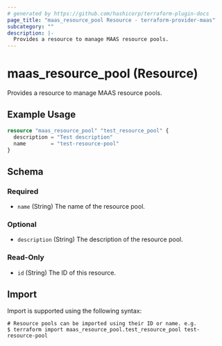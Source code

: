 ```yaml
---
# generated by https://github.com/hashicorp/terraform-plugin-docs
page_title: "maas_resource_pool Resource - terraform-provider-maas"
subcategory: ""
description: |-
  Provides a resource to manage MAAS resource pools.
---
```


# maas_resource_pool (Resource)

Provides a resource to manage MAAS resource pools.

## Example Usage

```terraform
resource "maas_resource_pool" "test_resource_pool" {
  description = "Test description"
  name        = "test-resource-pool"
}
```

<!-- schema generated by tfplugindocs -->
## Schema

### Required

- `name` (String) The name of the resource pool.

### Optional

- `description` (String) The description of the resource pool.

### Read-Only

- `id` (String) The ID of this resource.

## Import

Import is supported using the following syntax:

```shell
# Resource pools can be imported using their ID or name. e.g.
$ terraform import maas_resource_pool.test_resource_pool test-resource-pool
```
